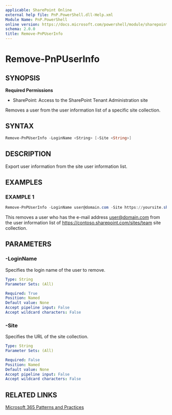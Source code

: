 ```yaml
---
applicable: SharePoint Online
external help file: PnP.PowerShell.dll-Help.xml
Module Name: PnP.PowerShell
online version: https://docs.microsoft.com/powershell/module/sharepoint-pnp/remove-pnpuserinfo
schema: 2.0.0
title: Remove-PnPUserInfo
---
```


# Remove-PnPUserInfo

## SYNOPSIS

**Required Permissions**

* SharePoint: Access to the SharePoint Tenant Administration site

Removes a user from the user information list of a specific site collection.

## SYNTAX

```powershell
Remove-PnPUserInfo -LoginName <String> [-Site <String>]
```

## DESCRIPTION

Export user information from the site user information list.


## EXAMPLES

### EXAMPLE 1
```powershell
Remove-PnPUserInfo -LoginName user@domain.com -Site https://yoursite.sharepoint.com/sites/team
```

This removes a user who has the e-mail address user@domain.com from the user information list of https://contoso.sharepoint.com/sites/team site collection.


## PARAMETERS

### -LoginName
Specifies the login name of the user to remove.

```yaml
Type: String
Parameter Sets: (All)

Required: True
Position: Named
Default value: None
Accept pipeline input: False
Accept wildcard characters: False
```

### -Site
Specifies the URL of the site collection.

```yaml
Type: String
Parameter Sets: (All)

Required: False
Position: Named
Default value: None
Accept pipeline input: False
Accept wildcard characters: False
```

## RELATED LINKS

[Microsoft 365 Patterns and Practices](https://aka.ms/m365pnp)